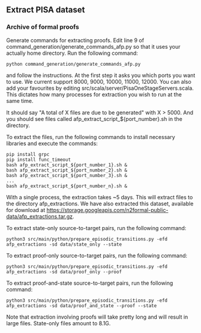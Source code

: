 ## Extract PISA dataset
### Archive of formal proofs
Generate commands for extracting proofs.
Edit line 9 of command_generation/generate_commands_afp.py so that it uses your actually home directory.
Run the following command:
   ```shell
   python command_generation/generate_commands_afp.py
   ```
and follow the instructions. At the first step it asks you which ports you want to use. We current support 8000, 9000, 10000, 11000, 12000. You can also add your favourites by editing src/scala/server/PisaOneStageServers.scala. This dictates how many processes for extraction you wish to run at the same time.

It should say "A total of X files are due to be generated" with X > 5000.
And you should see files called afp_extract_script_${port_number}.sh in the directory.

To extract the files, run the following commands to install necessary libraries and execute the commands:
   ```shell
   pip install grpc
   pip install func_timeout
   bash afp_extract_script_${port_number_1}.sh &
   bash afp_extract_script_${port_number_2}.sh &
   bash afp_extract_script_${port_number_3}.sh &
   ...
   bash afp_extract_script_${port_number_n}.sh &
   ```

With a single process, the extraction takes ~5 days. This will extract files to the directory afp_extractions. We have also extracted this dataset, available for download at https://storage.googleapis.com/n2formal-public-data/afp_extractions.tar.gz.

To extract state-only source-to-target pairs, run the following command:
   ```shell
   python3 src/main/python/prepare_episodic_transitions.py -efd afp_extractions -sd data/state_only --state
   ```

To extract proof-only source-to-target pairs, run the following command:
   ```shell
   python3 src/main/python/prepare_episodic_transitions.py -efd afp_extractions -sd data/proof_only --proof
   ```

To extract proof-and-state source-to-target pairs, run the following command:
   ```shell
   python3 src/main/python/prepare_episodic_transitions.py -efd afp_extractions -sd data/proof_and_state --proof --state
   ```
Note that extraction involving proofs will take pretty long and will result in large files. State-only files amount to 8.1G.
